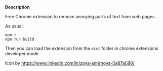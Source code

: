 **Description**

Free Chrome extension to remove annoying parts of text from web pages.

As usual:

```
npm i
npm run build
```

Then you can load the extension from the `dist` folder in chrome extensions developer mode.

Icon by https://www.linkedin.com/in/zoya-smirnova-0a87a080/
